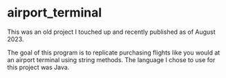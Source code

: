 # airport_terminal

This was an old project I touched up and recently published as of August 2023. 

The goal of this program is to replicate purchasing flights like you would at an airport terminal using string methods. The language I chose to use for this project was Java. 